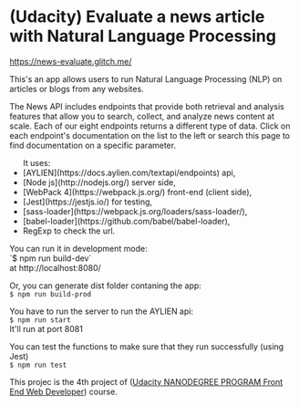 # (Udacity) Evaluate a news article with Natural Language Processing

https://news-evaluate.glitch.me/

This's an app allows users to run Natural Language Processing (NLP) on articles or blogs from any websites.

The News API includes endpoints that provide both retrieval and analysis features that allow you to search, collect, and analyze news content at scale. Each of our eight endpoints returns a different type of data. Click on each endpoint's documentation on the list to the left or search this page to find documentation on a specific parameter.

<ul>It uses:
 <li> [AYLIEN](https://docs.aylien.com/textapi/endpoints)  api,<br/> </li>
 <li>[Node js](http://nodejs.org/)  server side,<br/></li>
 <li>[WebPack 4](https://webpack.js.org/) front-end (client side),<br/></li>
 <li>[Jest](https://jestjs.io/) for testing,<br/></li>
 <li>[sass-loader](https://webpack.js.org/loaders/sass-loader/),<br/></li>
 <li>[babel-loader](https://github.com/babel/babel-loader),<br/></li>
 <li>RegExp to check the url.</li>
</ul>
You can run it in development mode:<br/>
`$ npm run build-dev`<br/>
at http://localhost:8080/

Or, you can generate dist folder contaning the app:<br/>
`$ npm run build-prod`

You have to run the server to run the AYLIEN api:<br/>
`$ npm run start`<br/>
It'll run at port 8081

You can test the functions to make sure that they run successfully (using Jest)<br/>
`$ npm run test`

This projec is the 4th project of ([Udacity NANODEGREE PROGRAM Front End Web Developer](https://www.udacity.com/course/front-end-web-developer-nanodegree--nd0011)) course.
